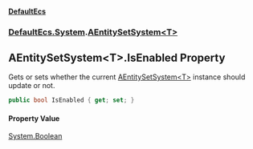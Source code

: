 #### [DefaultEcs](./index.md 'index')
### [DefaultEcs.System](./DefaultEcs-System.md 'DefaultEcs.System').[AEntitySetSystem&lt;T&gt;](./DefaultEcs-System-AEntitySetSystem-T-.md 'DefaultEcs.System.AEntitySetSystem&lt;T&gt;')
## AEntitySetSystem&lt;T&gt;.IsEnabled Property
Gets or sets whether the current [AEntitySetSystem&lt;T&gt;](./DefaultEcs-System-AEntitySetSystem-T-.md 'DefaultEcs.System.AEntitySetSystem&lt;T&gt;') instance should update or not.  
```csharp
public bool IsEnabled { get; set; }
```
#### Property Value
[System.Boolean](https://docs.microsoft.com/en-us/dotnet/api/System.Boolean 'System.Boolean')  
